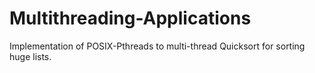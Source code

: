 # Multithreading-Applications
Implementation of POSIX-Pthreads to multi-thread Quicksort for sorting huge lists.
